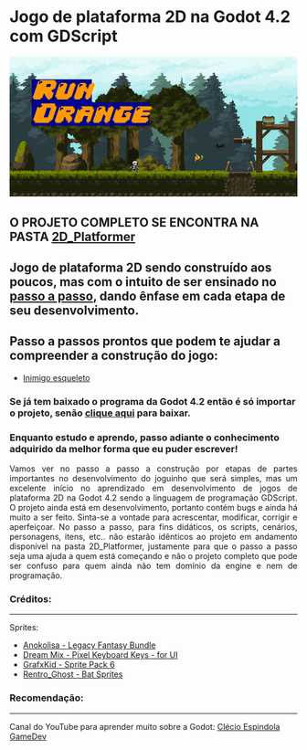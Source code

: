 # Jogo de plataforma 2D na Godot 4.2 com GDScript
 
![Capa do jogo](https://raw.githubusercontent.com/luanabuscariolo/2D_Platform_Game_Godot_4.2.1/main/images/capa.png)

## O PROJETO COMPLETO SE ENCONTRA NA PASTA [2D_Platformer](https://github.com/luanabuscariolo/2D_Platform_Game_Godot_4.2.1/tree/main/2D_Platformer)

## Jogo de plataforma 2D sendo construído aos poucos, mas com o intuito de ser ensinado no [passo a passo](https://github.com/luanabuscariolo/2D_Platform_Game_Godot_4.2.1/tree/main/Step_by_Step), dando ênfase em cada etapa de seu desenvolvimento.

## Passo a passos prontos que podem te ajudar a compreender a construção do jogo:
 - [Inimigo esqueleto](https://github.com/luanabuscariolo/2D_Platform_Game_Godot_4.2.1/tree/main/Step_by_Step/Enemy_Skeleton)

### Se já tem baixado o programa da Godot 4.2 então é só importar o projeto, senão [clique aqui](https://godotengine.org/download/windows/) para baixar.

### Enquanto estudo e aprendo, passo adiante o conhecimento adquirido da melhor forma que eu puder escrever!

<p align="justify"> Vamos ver no passo a passo a construção por etapas de partes importantes no desenvolvimento do joguinho que será simples, mas um excelente início no aprendizado em desenvolvimento de jogos de plataforma 2D na Godot 4.2 sendo a linguagem de programação GDScript.
O projeto ainda está em desenvolvimento, portanto contém bugs e ainda há muito a ser feito. Sinta-se a vontade para acrescentar, modificar, corrigir e aperfeiçoar. No passo a passo, para fins didáticos, os scripts, cenários, personagens, itens, etc.. não estarão idênticos ao projeto em andamento disponível na pasta 2D_Platformer, justamente para que o passo a passo seja uma ajuda a quem está começando e não o projeto completo que pode ser confuso para quem ainda não tem domínio da engine e nem de programação.</p>  

### Créditos:
---
Sprites: 
 - [Anokolisa - Legacy Fantasy Bundle](https://anokolisa.itch.io/sidescroller-pixelart-sprites-asset-pack-forest-16x16)  
 - [Dream Mix - Pixel Keyboard Keys - for UI](https://dreammix.itch.io/keyboard-keys-for-ui)  
 - [GrafxKid - Sprite Pack 6](https://grafxkid.itch.io/sprite-pack-6)  
 - [Rentro_Ghost - Bat Sprites](https://rentro-ghost.itch.io/bat-sprites)  

### Recomendação:
---
Canal do YouTube para aprender muito sobre a Godot: [Clécio Espindola GameDev](https://www.youtube.com/@clecioespindolagamedev) 

